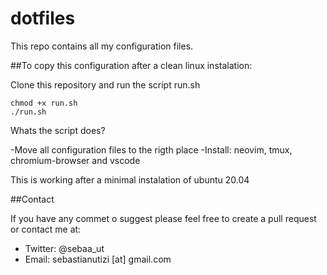 # dotfiles

This repo contains all my configuration files.

##To copy this configuration after a clean linux instalation:

Clone this repository and run the script run.sh

```
chmod +x run.sh
./run.sh
```

Whats the script does?

-Move all configuration files to the rigth place
-Install: neovim, tmux, chromium-browser and vscode


This is working after a minimal instalation of ubuntu 20.04


##Contact

If you have any commet o suggest please feel free to create a pull request or contact me at:
  - Twitter: @sebaa_ut
  - Email: sebastianutizi [at] gmail.com
